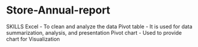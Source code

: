 # Store-Annual-report
SKILLS
Excel - To clean and analyze the data 
Pivot table - It is used for data summarization, analysis, and presentation
Pivot chart - Used to provide chart for Visualization
